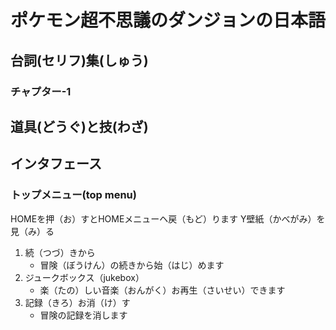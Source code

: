 # ポケモン超不思議のダンジョンの日本語
## 台詞(セリフ)集(しゅう)
### チャプター-1
## 道具(どうぐ)と技(わざ)
## インタフェース
### トップメニュー(top menu)
HOMEを押（お）すとHOMEメニューヘ戻（もど）ります
Y壁紙（かべがみ）を見（み）る
1. 続（つづ）きから
   - 冒険（ぼうけん）の続きから始（はじ）めます
2. ジュークボックス（jukebox）
   - 楽（たの）しい音楽（おんがく）お再生（さいせい）できます
3. 記録（きろ）お消（け）す
   - 冒険の記録を消します


